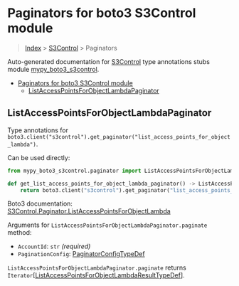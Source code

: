 # Paginators for boto3 S3Control module

> [Index](..) > [S3Control](.) > Paginators

Auto-generated documentation for
[S3Control](https://boto3.amazonaws.com/v1/documentation/api/1.17.73/reference/services/s3control.html#S3Control)
type annotations stubs module
[mypy_boto3_s3control](https://pypi.org/project/mypy-boto3-s3control/).

- [Paginators for boto3 S3Control module](#paginators-for-boto3-s3control-module)
  - [ListAccessPointsForObjectLambdaPaginator](#listaccesspointsforobjectlambdapaginator)

## ListAccessPointsForObjectLambdaPaginator

Type annotations for
`boto3.client("s3control").get_paginator("list_access_points_for_object_lambda")`.

Can be used directly:

```python
from mypy_boto3_s3control.paginator import ListAccessPointsForObjectLambdaPaginator

def get_list_access_points_for_object_lambda_paginator() -> ListAccessPointsForObjectLambdaPaginator:
    return boto3.client("s3control").get_paginator("list_access_points_for_object_lambda")
```

Boto3 documentation:
[S3Control.Paginator.ListAccessPointsForObjectLambda](https://boto3.amazonaws.com/v1/documentation/api/1.17.73/reference/services/s3control.html#S3Control.Paginator.ListAccessPointsForObjectLambda)

Arguments for `ListAccessPointsForObjectLambdaPaginator.paginate` method:

- `AccountId`: `str` *(required)*
- `PaginationConfig`:
  [PaginatorConfigTypeDef](./type_defs.md#paginatorconfigtypedef)

`ListAccessPointsForObjectLambdaPaginator.paginate` returns
`Iterator`\[[ListAccessPointsForObjectLambdaResultTypeDef](./type_defs.md#listaccesspointsforobjectlambdaresulttypedef)\].
